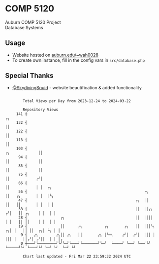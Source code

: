 # COMP 5120
Auburn COMP 5120 Project  
Database Systems

## Usage
- Website hosted on [auburn.edu/~wah0028](https://webhome.auburn.edu/~wah0028/)
- To create own instance, fill in the config vars in `src/database.php`

## Special Thanks
- [@SkydivingSquid](https://github.com/SkydivingSquid) - website beautification & added functionality

```

        Total Views per Day from 2023-12-24 to 2024-03-22

        Repository Views
     141 ┼                                                                                 ╭╮
     132 ┤                                                                                 ││
     122 ┤                                                                                 ││
     113 ┤                                                                                 ││
     103 ┤                                                                  ╭╮             ││
      94 ┤                                                                  ││             ││
      85 ┤                                                                  ││             ││
      75 ┤                                                                  ││            ╭╯│
      66 ┤                                                                  ││            │ │  ╭╮
      56 ┤                                                     ╭╮           ││   ╭╮       │ │  │╰╮
      47 ┤                                                 ╭╮  ││           ││   ││       │ │  │ │
      38 ┤                                                 ││  ││╭╮        ╭╯│   ││ ╭╮    │ │  │ │
      28 ┤               ╭╮                                ││  ││││        │ │   ││ ││    │ │  │ │
      19 ┤               ││      ╭╮          ╭╮       ╭╮   ││  │││╰╮     ╭╮│ │   ││ ││  ╭╮│ ╰╮ │ │
       9 ┤   ╭╮        ╭╮││ ╭╮   ││       ╭╮ │╰─╮    ╭╯│  ╭╯│  │││ │     │││ │   ││╭╯│ ╭╯││  │ │ │╭
       0 ┼───╯╰────────╯╰╯╰─╯╰───╯╰───────╯╰─╯  ╰────╯ ╰──╯ ╰──╯╰╯ ╰─────╯╰╯ ╰───╯╰╯ ╰─╯ ╰╯  ╰─╯ ╰╯

        Chart last updated - Fri Mar 22 23:59:32 2024 UTC
        
```

